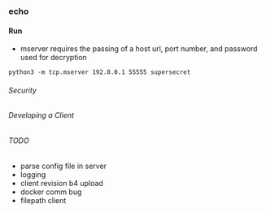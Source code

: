 ### echo

#### Run
*   mserver requires the passing of a host url, port number, and password used for decryption
```
python3 -m tcp.mserver 192.0.0.1 55555 supersecret
```

###### Security

###### Developing a Client

###### TODO
*   parse config file in server
*   logging
*   client revision b4 upload
*   docker comm bug
*   filepath client
